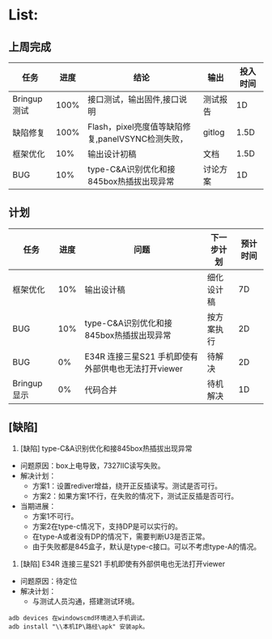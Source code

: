 # List:

## 上周完成
| 任务| 进度 | 结论 |  输出| 投入时间| 
| ------ | ------ | ------ |------ |------ |
| Bringup测试| 100%|接口测试，输出固件,接口说明|测试报告|1D
| 缺陷修复| 100%|Flash，pixel亮度值等缺陷修复,panelVSYNC检测失败，|gitlog|1.5D
| 框架优化 | 10%|输出设计初稿|文档|1.5D
| BUG | 10%|type-C&A识别优化和接845box热插拔出现异常|讨论方案|1D
## 计划
| 任务| 进度 | 问题 | 下一步计划| 预计时间| 
| ------ | ------ | ------ |------ |------ |
| 框架优化 | 10%|输出设计稿|细化设计稿|7D
| BUG | 10%|type-C&A识别优化和接845box热插拔出现异常|按方案执行|2D
| BUG | 0%|E34R 连接三星S21 手机即使有外部供电也无法打开viewer|待解决|2D
| Bringup显示 |0%|代码合并|待机解决|1D

## [缺陷]
1. [缺陷] type-C&A识别优化和接845box热插拔出现异常
- 问题原因：box上电导致，7327IIC读写失败。
- 解决计划：
  - 方案1：设置rediver增益，绕开正反插读写。测试是否可行。
  - 方案2：如果方案1不行，在失败的情况下，测试正反插是否可行。
- 当期进展：
  - 方案1不可行。
  - 方案2在type-c情况下，支持DP是可以实行的。
  - 在type-A或者没有DP的情况下，需要判断U3是否正常。
  - 由于失败都是845盒子，默认是type-c接口。可以不考虑type-A的情况。
1. [缺陷] E34R 连接三星S21 手机即使有外部供电也无法打开viewer
- 问题原因：待定位
- 解决计划：
  - 与测试人员沟通，搭建测试环境。
```
adb devices 在windowscmd环境进入手机调试。
adb install "\\本机IP\路经\apk" 安装apk。
```
